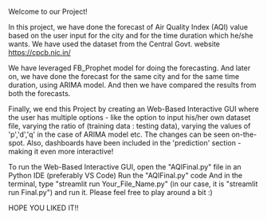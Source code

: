 Welcome to our Project!


In this project, we have done the forecast of Air Quality Index (AQI) value based on the user input for the city and for the time duration which he/she wants. 
We have used the dataset from the Central Govt. website  https://cpcb.nic.in/  

We have leveraged FB_Prophet model for doing the forecasting. And later on, we have done the forecast for the same city and for the same time duration, using ARIMA model.
And then we have compared the results from both the forecasts.

Finally, we end this Project by creating an Web-Based Interactive GUI where the user has multiple options - like the option to input his/her own dataset file, 
varying the ratio of (training data : testing data), varying the values of 'p','d','q' in the case of ARIMA model etc. The changes can be seen on-the-spot.
Also, dashboards have been included in the 'prediction' section - making it even more interactive!

To run the Web-Based Interactive GUI, open the "AQIFinal.py" file in an Python IDE (preferably VS Code)
Run the "AQIFinal.py" code
And in the terminal, type "streamlit run Your_File_Name.py" (in our case, it is "streamlit run Final.py") and run it.
Please feel free to play around a bit :)


HOPE YOU LIKED IT!!
